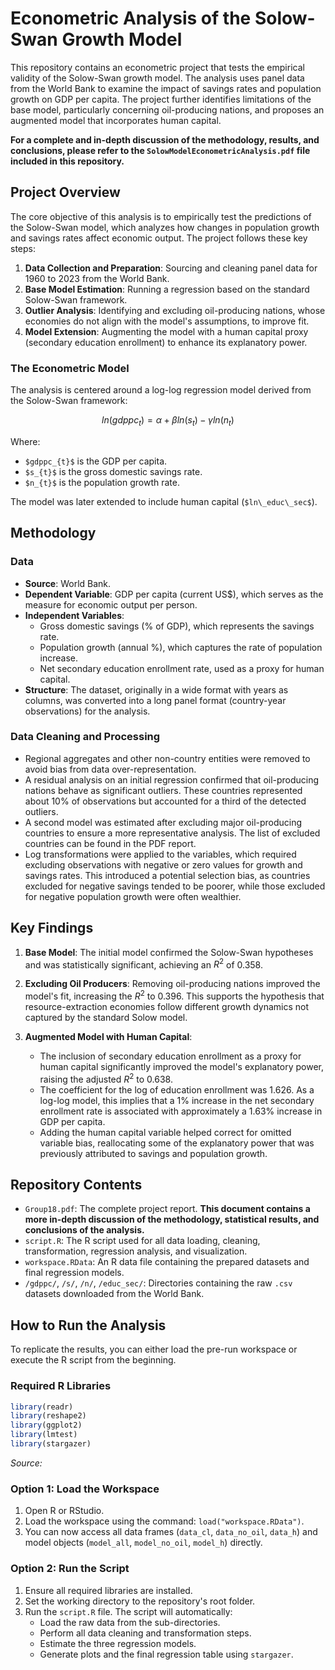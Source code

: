 # Econometric Analysis of the Solow-Swan Growth Model

This repository contains an econometric project that tests the empirical validity of the Solow-Swan growth model. The analysis uses panel data from the World Bank to examine the impact of savings rates and population growth on GDP per capita. The project further identifies limitations of the base model, particularly concerning oil-producing nations, and proposes an augmented model that incorporates human capital.

**For a complete and in-depth discussion of the methodology, results, and conclusions, please refer to the `SolowModelEconometricAnalysis.pdf` file included in this repository.**

## Project Overview

The core objective of this analysis is to empirically test the predictions of the Solow-Swan model, which analyzes how changes in population growth and savings rates affect economic output. The project follows these key steps:

1.  **Data Collection and Preparation**: Sourcing and cleaning panel data for 1960 to 2023 from the World Bank.
2.  **Base Model Estimation**: Running a regression based on the standard Solow-Swan framework.
3.  **Outlier Analysis**: Identifying and excluding oil-producing nations, whose economies do not align with the model's assumptions, to improve fit.
4.  **Model Extension**: Augmenting the model with a human capital proxy (secondary education enrollment) to enhance its explanatory power.

### The Econometric Model

The analysis is centered around a log-log regression model derived from the Solow-Swan framework:

$$ln(gdppc_{t}) = \alpha + \beta ln(s_{t}) - \gamma ln(n_{t})$$

Where:

  - `$gdppc_{t}$` is the GDP per capita.
  - `$s_{t}$` is the gross domestic savings rate.
  - `$n_{t}$` is the population growth rate.

The model was later extended to include human capital (`$ln\_educ\_sec$`).

## Methodology

### Data

  - **Source**: World Bank.
  - **Dependent Variable**: GDP per capita (current US$), which serves as the measure for economic output per person.
  - **Independent Variables**:
      - Gross domestic savings (% of GDP), which represents the savings rate.
      - Population growth (annual %), which captures the rate of population increase.
      - Net secondary education enrollment rate, used as a proxy for human capital.
  - **Structure**: The dataset, originally in a wide format with years as columns, was converted into a long panel format (country-year observations) for the analysis.

### Data Cleaning and Processing

  - Regional aggregates and other non-country entities were removed to avoid bias from data over-representation.
  - A residual analysis on an initial regression confirmed that oil-producing nations behave as significant outliers. These countries represented about 10% of observations but accounted for a third of the detected outliers.
  - A second model was estimated after excluding major oil-producing countries to ensure a more representative analysis. The list of excluded countries can be found in the PDF report.
  - Log transformations were applied to the variables, which required excluding observations with negative or zero values for growth and savings rates. This introduced a potential selection bias, as countries excluded for negative savings tended to be poorer, while those excluded for negative population growth were often wealthier.

## Key Findings

1.  **Base Model**: The initial model confirmed the Solow-Swan hypotheses and was statistically significant, achieving an $R^{2}$ of 0.358.

2.  **Excluding Oil Producers**: Removing oil-producing nations improved the model's fit, increasing the $R^{2}$ to 0.396. This supports the hypothesis that resource-extraction economies follow different growth dynamics not captured by the standard Solow model.

3.  **Augmented Model with Human Capital**:

      * The inclusion of secondary education enrollment as a proxy for human capital significantly improved the model's explanatory power, raising the adjusted $R^{2}$ to 0.638.
      * The coefficient for the log of education enrollment was 1.626. As a log-log model, this implies that a 1% increase in the net secondary enrollment rate is associated with approximately a 1.63% increase in GDP per capita.
      * Adding the human capital variable helped correct for omitted variable bias, reallocating some of the explanatory power that was previously attributed to savings and population growth.

## Repository Contents

  - `Group18.pdf`: The complete project report. **This document contains a more in-depth discussion of the methodology, statistical results, and conclusions of the analysis.**
  - `script.R`: The R script used for all data loading, cleaning, transformation, regression analysis, and visualization.
  - `workspace.RData`: An R data file containing the prepared datasets and final regression models.
  - `/gdppc/`, `/s/`, `/n/`, `/educ_sec/`: Directories containing the raw `.csv` datasets downloaded from the World Bank.

## How to Run the Analysis

To replicate the results, you can either load the pre-run workspace or execute the R script from the beginning.

### Required R Libraries

```r
library(readr)
library(reshape2)
library(ggplot2)
library(lmtest)
library(stargazer)
```

*Source:*

### Option 1: Load the Workspace

1.  Open R or RStudio.
2.  Load the workspace using the command: `load("workspace.RData")`.
3.  You can now access all data frames (`data_cl`, `data_no_oil`, `data_h`) and model objects (`model_all`, `model_no_oil`, `model_h`) directly.

### Option 2: Run the Script

1.  Ensure all required libraries are installed.
2.  Set the working directory to the repository's root folder.
3.  Run the `script.R` file. The script will automatically:
      - Load the raw data from the sub-directories.
      - Perform all data cleaning and transformation steps.
      - Estimate the three regression models.
      - Generate plots and the final regression table using `stargazer`.
